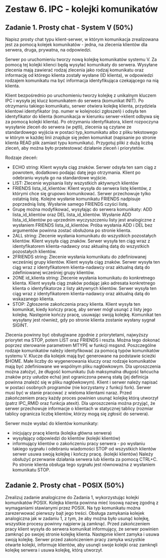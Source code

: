 # Zestaw 6. IPC - kolejki komunikatów
## Zadanie 1. Prosty chat - System V (50%)
Napisz prosty chat typu klient-serwer, w którym komunikacja zrealizowana jest za pomocą kolejek komunikatów - jedna, na zlecenia klientów dla serwera, druga, prywatna, na odpowiedzi.

Serwer po uruchomieniu tworzy nową kolejkę komunikatów systemu V. Za pomocą tej kolejki klienci będą wysyłać komunikaty do serwera. Wysyłane zlecenia mają zawierać rodzaj zlecenia jako rodzaj komunikatu oraz informację od którego klienta zostały wysłane (ID klienta), w odpowiedzi rodzajem komunikatu ma być informacja identyfikująca czekającego na nią klienta.

Klient bezpośrednio po uruchomieniu tworzy kolejkę z unikalnym kluczem IPC  i wysyła jej klucz komunikatem do serwera (komunikat INIT). Po otrzymaniu takiego komunikatu, serwer otwiera kolejkę klienta, przydziela klientowi identyfikator (np. numer w kolejności zgłoszeń) i odsyła ten identyfikator do klienta (komunikacja w kierunku serwer->klient odbywa się za pomocą kolejki klienta). Po otrzymaniu identyfikatora, klient rozpoczyna wysyłanie zleceń do serwera (w pętli), zlecenia są czytane ze standardowego wyjścia w postaci typ_komunikatu albo z pliku tekstowego w którym w każdej linii znajduje się jeden komunikat (napisanie po stronie klienta READ plik zamiast typu komunikatu). Przygotuj pliki z dużą liczbą zleceń, aby można było przetestować działanie zleceń i priorytetów.

Rodzaje zleceń:
* ECHO string: Klient wysyła ciąg znaków. Serwer odsyła ten sam ciąg z powrotem, dodatkowo podając datę jego otrzymania. Klient po odebraniu wysyła go na standardowe wyjście.
* LIST: Zlecenie wypisania listy wszystkich aktywnych klientów
* FRIENDS lista_id_klientów: Klient wysyła do serwera listę klientów, z którymi chce się grupowo komunikować. Serwer przechowuje tylko ostatnią listę. Kolejne wysłanie komunikatu FRIENDS nadpisuje poprzednią listę. Wysłanie samego FRIENDS czyści listę.
* Grupę można modyfikować, wysyłając do serwera komunikaty: ADD lista_id_klientów oraz DEL lista_id_klientów. Wysłanie ADD lista_id_klientów po uprzednim wyczyszczeniu listy jest analogiczne z wysłaniem FRIENDS lista_id_klientów. Próba wysłania ADD i DEL bez argumentów powinna zostać obsłużona po stronie klienta.
* 2ALL string: Zlecenie wysłania komunikatu do wszystkich pozostałych klientów. Klient wysyła ciąg znaków. Serwer wysyła ten ciąg wraz z identyfikatorem klienta-nadawcy oraz aktualną datą do wszystkich pozostałych klientów.
* 2FRIENDS string: Zlecenie wysłania komunikatu do zdefiniowanej wcześniej grupy klientów. Klient wysyła ciąg znaków. Serwer wysyła ten ciąg wraz z identyfikatorem klienta-nadawcy oraz aktualną datą do zdefiniowanej wcześniej grupy klientów.
* 2ONE id_klienta string: Zlecenie wysłania komunikatu do konkretnego klienta. Klient wysyła ciąg znaków podając jako adresata konkretnego klienta o identyfikatorze z listy aktywnych klientów. Serwer wysyła ten ciąg wraz z identyfikatorem klienta-nadawcy oraz aktualną datą do wskazanego klienta.
* STOP: Zgłoszenie zakończenia pracy klienta.  Klient wysyła ten komunikat, kiedy kończy pracę, aby serwer mógł usunąć z listy jego kolejkę. Następnie kończy pracę, usuwając swoją kolejkę. Komunikat ten wysyłany jest również, gdy po stronie klienta zostanie wysłany sygnał SIGINT.

Zlecenia powinny być obsługiwane zgodnie z priorytetami, najwyższy priorytet ma STOP, potem LIST oraz FRIENDS i reszta. Można tego dokonać poprzez sterowanie parametrem MTYPE w funkcji msgsnd.
Poszczególne rodzaje komunikatów należy identyfikować za pomocą typów komunikatów systemu V. Klucze dla kolejek mają być generowane na podstawie ścieżki $HOME. Małe liczby do wygenerowania kluczy oraz rodzaje komunikatów mają być zdefiniowane we wspólnym pliku nagłówkowym. Dla uproszczenia można założyć, że długość komunikatu (lub maksymalna długość łańcucha znaków przy usłudze echa) jest ograniczona pewną stałą (jej definicja powinna znaleźć się w pliku nagłówkowym).
Klient i serwer należy napisać w postaci osobnych programów (nie korzystamy z funkcji fork). Serwer musi być w stanie pracować z wieloma klientami naraz. Przed zakończeniem pracy każdy proces powinien usunąć kolejkę którą utworzył (patrz IPC_RMID oraz funkcja atexit). Dla uproszczenia można przyjąć, że serwer przechowuje informacje o klientach w statycznej tablicy (rozmiar tablicy ogranicza liczbę klientów, którzy mogą się zgłosić do serwera).

Serwer może wysłać do klientów komunikaty:
* inicjujący pracę klienta (kolejka główna serwera)
* wysyłający odpowiedzi do klientów (kolejki klientów)
* informujący klientów o zakończeniu pracy serwera - po wysłaniu takiego sygnału i odebraniu wiadomości STOP od wszystkich klientów serwer usuwa swoją kolejkę i kończy pracę. (kolejki klientów)
Należy obsłużyć przerwanie działania serwera lub klienta za pomocą CTRL+C. Po stronie klienta obsługa tego sygnału jest równoważna z wysłaniem komunikatu STOP.

## Zadanie 2. Prosty chat - POSIX (50%)
Zrealizuj zadanie analogiczne do Zadania 1, wykorzystując kolejki komunikatów POSIX. Kolejka klienta powinna mieć losową nazwę zgodną z wymaganiami stawianymi przez POSIX. Na typ komunikatu można zarezerwować pierwszy bajt jego treści. Obsługa zamykania kolejek analogiczna jak w zadaniu 1, z tym, że aby można było usunąć kolejkę, wszystkie procesy powinny najpierw ją zamknąć. Przed zakończeniem pracy klient wysyła do serwera komunikat informujący, że serwer powinien zamknąć po swojej stronie kolejkę klienta. Następnie klient zamyka i usuwa swoją kolejkę. Serwer przed zakończeniem pracy zamyka wszystkie otwarte kolejki, informuje klientów, aby usunęli swoje kolejki oraz zamknęli kolejkę serwera i usuwa kolejkę, którą utworzył.
